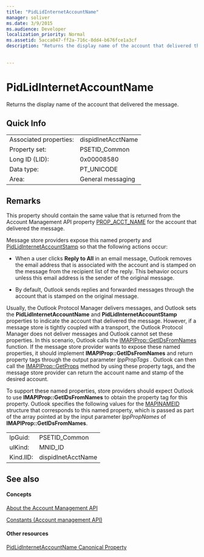 ```yaml
---
title: "PidLidInternetAccountName"
manager: soliver
ms.date: 3/9/2015
ms.audience: Developer
localization_priority: Normal
ms.assetid: 5acca047-ff2a-716c-8dd4-b676fce1a3cf
description: "Returns the display name of the account that delivered the message."
 
 
---
```


# PidLidInternetAccountName

Returns the display name of the account that delivered the message.
  
## Quick Info

|||
|:-----|:-----|
|Associated properties:  <br/> |dispidInetAcctName  <br/> |
|Property set:  <br/> |PSETID_Common  <br/> |
|Long ID (LID):  <br/> |0x00008580  <br/> |
|Data type:  <br/> |PT_UNICODE  <br/> |
|Area:  <br/> |General messaging  <br/> |
   
## Remarks

This property should contain the same value that is returned from the Account Management API property [PROP_ACCT_NAME](prop_acct_name.md) for the account that delivered the message. 
  
Message store providers expose this named property and [PidLidInternetAccountStamp](pidlidinternetaccountstamp.md) so that the following actions occur: 
  
- When a user clicks **Reply to All** in an email message, Outlook removes the email address that is associated with the account and is stamped on the message from the recipient list of the reply. This behavior occurs unless this email address is the sender of the original message. 
    
- By default, Outlook sends replies and forwarded messages through the account that is stamped on the original message.
    
Usually, the Outlook Protocol Manager delivers messages, and Outlook sets the **PidLidInternetAccountName** and **PidLidInternetAccountStamp** properties to indicate the account that delivered the message. However, if a message store is tightly coupled with a transport, the Outlook Protocol Manager does not deliver messages and Outlook cannot set these properties. In this scenario, Outlook calls the [IMAPIProp::GetIDsFromNames](http://msdn.microsoft.com/library/e3f501a4-a8ee-43d7-bd83-c94e7980c398%28Office.15%29.aspx) function. If the message store provider wants to expose these named properties, it should implement **IMAPIProp::GetIDsFromNames** and return property tags through the output parameter  *lppPropTags*  . Outlook can then call the [IMAPIProp::GetProps](http://msdn.microsoft.com/library/1c7a9cd2-d765-4218-9aee-52df1a2aae6c%28Office.15%29.aspx) method by using these property tags, and the message store provider can return the account name and stamp of the desired account. 
  
To support these named properties, store providers should expect Outlook to use **IMAPIProp::GetIDsFromNames** to obtain the property tag for this property. Outlook specifies the following values for the [MAPINAMEID](http://msdn.microsoft.com/library/9a92e9cd-8282-4cf0-93af-4089b3763594%28Office.15%29.aspx) structure that corresponds to this named property, which is passed as part of the array pointed at by the input parameter  *lppPropNames*  of **IMAPIProp::GetIDsFromNames**. 
  
|||
|:-----|:-----|
|lpGuid:  <br/> |PSETID_Common  <br/> |
|ulKind:  <br/> |MNID_ID  <br/> |
|Kind.lID:  <br/> |dispidInetAcctName  <br/> |
   
## See also

#### Concepts

[About the Account Management API](about-the-account-management-api.md)
  
[Constants (Account management API)](constants-account-management-api.md)
#### Other resources

[PidLidInternetAccountName Canonical Property](http://msdn.microsoft.com/library/29bedadf-903d-419d-804d-dc8bd92b745d%28Office.15%29.aspx)

